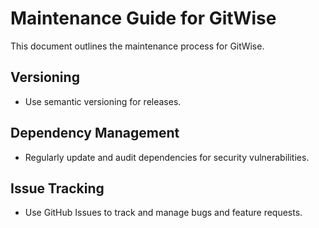 # Maintenance Guide for GitWise

This document outlines the maintenance process for GitWise.

## Versioning

- Use semantic versioning for releases.

## Dependency Management

- Regularly update and audit dependencies for security vulnerabilities.

## Issue Tracking

- Use GitHub Issues to track and manage bugs and feature requests.